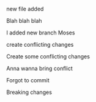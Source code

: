 new file added

Blah blah blah

I added new branch Moses


create conflicting changes

Create some conflicting changes


Anna wanna bring conflict

Forgot to commit

Breaking changes

